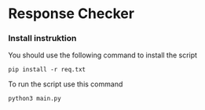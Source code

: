 # Response Checker

### Install instruktion

You should use the following command to install the script

```
pip install -r req.txt
```

To run the script use this command
~~~
python3 main.py
~~~

